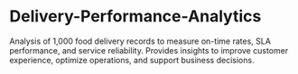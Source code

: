 # Delivery-Performance-Analytics
Analysis of 1,000 food delivery records to measure on-time rates, SLA performance, and service reliability. Provides insights to improve customer experience, optimize operations, and support business decisions.
